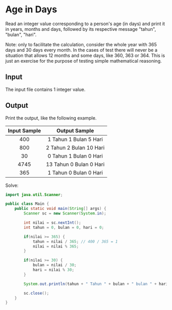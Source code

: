 # Age in Days

Read an integer value corresponding to a person's age (in days) and print it in years, months and days, followed by its respective message "tahun", "bulan", "hari".

Note: only to facilitate the calculation, consider the whole year with 365 days and 30 days every month. In the cases of test there will never be a situation that allows 12 months and some days, like 360, 363 or 364. This is just an exercise for the purpose of testing simple mathematical reasoning.

## Input

The input file contains 1 integer value.

## Output

Print the output, like the following example.

| Input Sample |      Output Sample      |
| :----------: | :---------------------: |
|     400      | 1 Tahun 1 Bulan 5 Hari  |
|     800      | 2 Tahun 2 Bulan 10 Hari |
|      30      | 0 Tahun 1 Bulan 0 Hari  |
|     4745     | 13 Tahun 0 Bulan 0 Hari |
|     365      | 1 Tahun 0 Bulan 0 Hari  |

Solve:

```java
import java.util.Scanner;

public class Main {
    public static void main(String[] args) {
        Scanner sc = new Scanner(System.in);

        int nilai = sc.nextInt();
        int tahun = 0, bulan = 0, hari = 0;

        if(nilai >= 365) {
            tahun = nilai / 365; // 400 / 365 = 1
            nilai = nilai % 365;
        }

        if(nilai >= 30) {
            bulan = nilai / 30;
            hari = nilai % 30;
        }

        System.out.println(tahun + " Tahun " + bulan + " bulan " + hari + " hari");

        sc.close();
    }
}
```